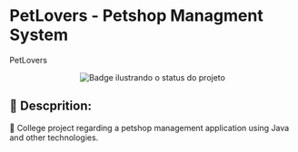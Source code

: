 <h1>PetLovers - Petshop Managment System</h1>

PetLovers

<p align="center">
<img src="https://img.shields.io/static/v1?label=STATUS&message=ANDAMENTO&color=GREEN&style=for-the-badge" title="Badge ilustrando o status do projeto"/>
</p>

<h2>📝 Descprition: </h2>

🔹 College project regarding a petshop management application using Java and other technologies.
